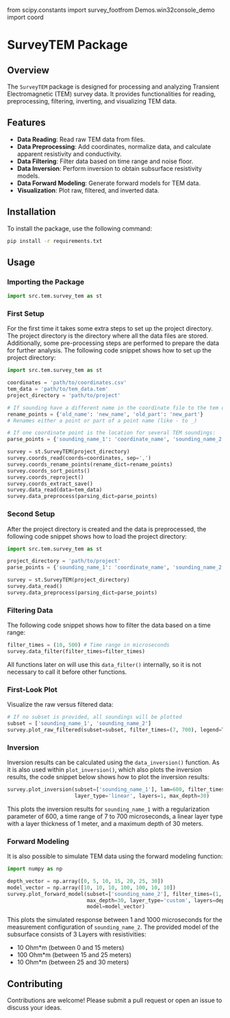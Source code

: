 from scipy.constants import survey_footfrom Demos.win32console_demo import coord

# SurveyTEM Package

## Overview

The `SurveyTEM` package is designed for processing and analyzing Transient Electromagnetic (TEM) survey data. It provides functionalities for reading, preprocessing, filtering, inverting, and visualizing TEM data.

## Features

- **Data Reading**: Read raw TEM data from files.
- **Data Preprocessing**: Add coordinates, normalize data, and calculate apparent resistivity and conductivity.
- **Data Filtering**: Filter data based on time range and noise floor.
- **Data Inversion**: Perform inversion to obtain subsurface resistivity models.
- **Data Forward Modeling**: Generate forward models for TEM data.
- **Visualization**: Plot raw, filtered, and inverted data.

## Installation

To install the package, use the following command:

```bash
pip install -r requirements.txt
```

## Usage

### Importing the Package

```python
import src.tem.survey_tem as st
```

### First Setup

For the first time it takes some extra steps to set up the project directory. 
The project directory is the directory where all the data files are stored.
Additionally, some pre-processing steps are performed to prepare the data for further analysis.
The following code snippet shows how to set up the project directory:

```python
import src.tem.survey_tem as st

coordinates = 'path/to/coordinates.csv'
tem_data = 'path/to/tem_data.tem'
project_directory = 'path/to/project'

# If sounding have a different name in the coordinate file to the tem data file:
rename_points = {'old_name': 'new_name', 'old_part': 'new_part'}
# Renames either a point or part of a point name (like - to _)

# If one coordinate point is the location for several TEM soundings:
parse_points = {'sounding_name_1': 'coordinate_name', 'sounding_name_2': 'coordinate_name'}

survey = st.SurveyTEM(project_directory)
survey.coords_read(coords=coordinates, sep=',')
survey.coords_rename_points(rename_dict=rename_points)
survey.coords_sort_points()
survey.coords_reproject()
survey.coords_extract_save()
survey.data_read(data=tem_data)
survey.data_preprocess(parsing_dict=parse_points)
```

### Second Setup

After the project directory is created and the data is preprocessed, 
the following code snippet shows how to load the project directory:

```python
import src.tem.survey_tem as st

project_directory = 'path/to/project'
parse_points = {'sounding_name_1': 'coordinate_name', 'sounding_name_2': 'coordinate_name'}

survey = st.SurveyTEM(project_directory)
survey.data_read()
survey.data_preprocess(parsing_dict=parse_points)
```

### Filtering Data

The following code snippet shows how to filter the data based on a time range:

```python
filter_times = (10, 500) # Time range in microseconds
survey.data_filter(filter_times=filter_times)
```
All functions later on will use this `data_filter()` internally, so it is not necessary to call it before other functions.

### First-Look Plot

Visualize the raw versus filtered data:

```python
# If no subset is provided, all soundings will be plotted
subset = ['sounding_name_1', 'sounding_name_2']
survey.plot_raw_filtered(subset=subset, filter_times=(7, 700), legend=True)
```

### Inversion

Inversion results can be calculated using the `data_inversion()` function. 
As it is also used within `plot_inversion()`, which also plots the inversion results,
the code snippet below shows how to plot the inversion results:

```python
survey.plot_inversion(subset=['sounding_name_1'], lam=600, filter_times=(7, 700),
                      layer_type='linear', layers=1, max_depth=30)
```
This plots the inversion results for `sounding_name_1` with a regularization parameter of 600,
a time range of 7 to 700 microseconds, a linear layer type with a layer thickness of 1 meter, 
and a maximum depth of 30 meters.

### Forward Modeling

It is also possible to simulate TEM data using the forward modeling function:

```python
import numpy as np

depth_vector = np.array([0, 5, 10, 15, 20, 25, 30])
model_vector = np.array([10, 10, 10, 100, 100, 10, 10])
survey.plot_forward_model(subset=['sounding_name_2'], filter_times=(1, 1000), 
                          max_depth=30, layer_type='custom', layers=depth_vector, 
                          model=model_vector)
```
This plots the simulated response between 1 and 1000 microseconds 
for the measurement configuration of `sounding_name_2`.
The provided model of the subsurface consists of 3 Layers with resistivities:
- 10 Ohm\*m (between 0 and 15 meters)
- 100 Ohm\*m (between 15 and 25 meters)
- 10 Ohm\*m (between 25 and 30 meters)

## Contributing
Contributions are welcome! Please submit a pull request or open an issue to discuss your ideas. 